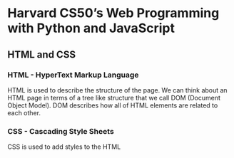 # Harvard CS50’s Web Programming with Python and JavaScript

## HTML and CSS

### HTML - HyperText Markup Language
HTML is used to describe the structure of the page. We can think about an HTML page in terms of a tree like structure that we call DOM (Document Object Model). DOM describes how all of HTML elements are related to each other.

### CSS - Cascading Style Sheets
CSS is used to add styles to the HTML
